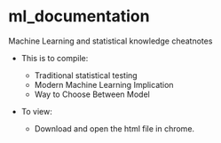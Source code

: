 # ml_documentation
Machine Learning and statistical knowledge cheatnotes

* This is to compile:
  * Traditional statistical testing
  * Modern Machine Learning Implication
  * Way to Choose Between Model

* To view:
  * Download and open the html file in chrome.
 
